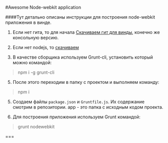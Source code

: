 #Awesome Node-webkit application

####Тут детально описаны инструкции для построения node-webkit приложения в винде.

1. Если нет гита, то для начала [Скачиваем гит для винды](https://msysgit.github.io/), конечно же консольную версию.

2. Если нет nodejs, то [скачиваем](http://nodejs.org/)

3. В качестве сборщика используем Grunt-cli, установить который можно командой: 
>npm i -g grunt-cli

5. После этого переходим в папку с проектом и выполняем команду: 
>npm i

5. Создаем файлы ```package.json``` и ```Gruntfile.js```. Их содержание смотрим в репозитории. app - это папка с исходным кодом проекта.

6. Для построения приложения используем Grunt командой:
>grunt nodewebkit

===
